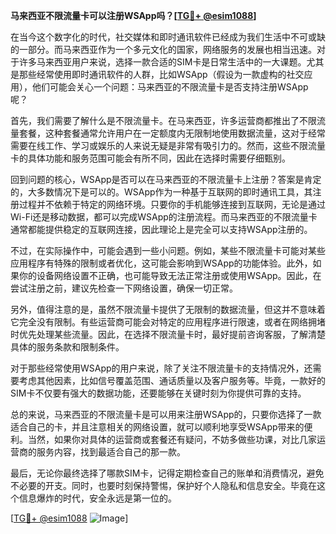 **马来西亚不限流量卡可以注册WSApp吗？[[TG💪+ @esim1088](https://t.me/s/esim1088)]**

在当今这个数字化的时代，社交媒体和即时通讯软件已经成为我们生活中不可或缺的一部分。而马来西亚作为一个多元文化的国家，网络服务的发展也相当迅速。对于许多马来西亚用户来说，选择一款合适的SIM卡是日常生活中的一大课题。尤其是那些经常使用即时通讯软件的人群，比如WSApp（假设为一款虚构的社交应用），他们可能会关心一个问题：马来西亚的不限流量卡是否支持注册WSApp呢？

首先，我们需要了解什么是不限流量卡。在马来西亚，许多运营商都推出了不限流量套餐，这种套餐通常允许用户在一定额度内无限制地使用数据流量，这对于经常需要在线工作、学习或娱乐的人来说无疑是非常有吸引力的。然而，这些不限流量卡的具体功能和服务范围可能会有所不同，因此在选择时需要仔细甄别。

回到问题的核心，WSApp是否可以在马来西亚的不限流量卡上注册？答案是肯定的，大多数情况下是可以的。WSApp作为一种基于互联网的即时通讯工具，其注册过程并不依赖于特定的网络环境。只要你的手机能够连接到互联网，无论是通过Wi-Fi还是移动数据，都可以完成WSApp的注册流程。而马来西亚的不限流量卡通常都能提供稳定的互联网连接，因此理论上是完全可以支持WSApp注册的。

不过，在实际操作中，可能会遇到一些小问题。例如，某些不限流量卡可能对某些应用程序有特殊的限制或者优化，这可能会影响到WSApp的功能体验。此外，如果你的设备网络设置不正确，也可能导致无法正常注册或使用WSApp。因此，在尝试注册之前，建议先检查一下网络设置，确保一切正常。

另外，值得注意的是，虽然不限流量卡提供了无限制的数据流量，但这并不意味着它完全没有限制。有些运营商可能会对特定的应用程序进行限速，或者在网络拥堵时优先处理某些流量。因此，在选择不限流量卡时，最好提前咨询客服，了解清楚具体的服务条款和限制条件。

对于那些经常使用WSApp的用户来说，除了关注不限流量卡的支持情况外，还需要考虑其他因素，比如信号覆盖范围、通话质量以及客户服务等。毕竟，一款好的SIM卡不仅要有强大的数据功能，还要能够在关键时刻为你提供可靠的支持。

总的来说，马来西亚的不限流量卡是可以用来注册WSApp的，只要你选择了一款适合自己的卡，并且注意相关的网络设置，就可以顺利地享受WSApp带来的便利。当然，如果你对具体的运营商或套餐还有疑问，不妨多做些功课，对比几家运营商的服务内容，找到最适合自己的那一款。

最后，无论你最终选择了哪款SIM卡，记得定期检查自己的账单和消费情况，避免不必要的开支。同时，也要时刻保持警惕，保护好个人隐私和信息安全。毕竟在这个信息爆炸的时代，安全永远是第一位的。

[[TG💪+ @esim1088](https://t.me/s/esim1088) ![Image](https://i.postimg.cc/4NQfJmqS/Snipaste-2025-05-13-00-14-12.png)]